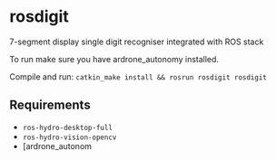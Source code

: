rosdigit
========

7-segment display single digit recogniser integrated with ROS stack

To run make sure you have ardrone_autonomy installed.

Compile and run:
`catkin_make install && rosrun rosdigit rosdigit`

Requirements
---------------
- `ros-hydro-desktop-full`
- `ros-hydro-vision-opencv`
- [ardrone_autonom

[ardrone_autonomy]:https://github.com/AutonomyLab/ardrone_autonomy